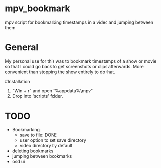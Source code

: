 # mpv_bookmark
 mpv script for bookmarking timestamps in a video and jumping between them

# General
My personal use for this was to bookmark timestamps of a show or movie so that I could go back to get screenshots or clips afterwards. More convenient than stopping the show entirely to do that.

#Installation
1. "Win + r" and open "%appdata%\mpv"
2. Drop into 'scripts' folder.

# TODO

- Bookmarking
	- save to file: DONE
	- user option to set save directory
	- video directory by default
- deleting bookmarks
- jumping between bookmarks 
- osd ui
